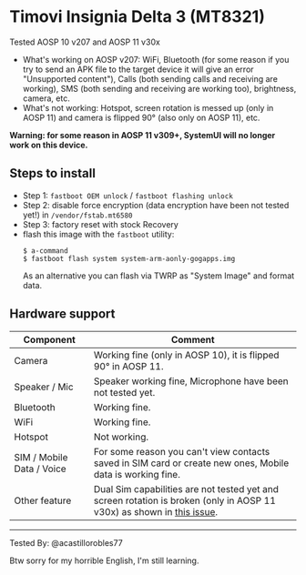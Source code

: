 # Timovi Insignia Delta 3 (MT8321)

Tested AOSP 10 v207 and AOSP 11 v30x
* What's working on AOSP v207:
WiFi, Bluetooth (for some reason if you try to send an APK file to the target device it will give an error "Unsupported content"), Calls (both sending calls and receiving are working), SMS (both sending and receiving are working too), brightness, camera, etc.
* What's not working:
Hotspot, screen rotation is messed up (only in AOSP 11) and camera is flipped 90° (also only on AOSP 11), etc.

**Warning: for some reason in AOSP 11 v309+, SystemUI will no longer work on this device.**

## Steps to install

* Step 1: `fastboot OEM unlock` / `fastboot flashing unlock`
* Step 2: disable force encryption (data encryption have been not tested yet!) in `/vendor/fstab.mt6580`
* Step 3: factory reset with stock Recovery
* flash this image with the `fastboot` utility:
    ```
    $ a-command
    $ fastboot flash system system-arm-aonly-gogapps.img
    ```
    As an alternative you can flash via TWRP as "System Image" and format data.

## Hardware support

| Component                 |      Comment                                              |
|---------------------------|-----------------------------------------------------------|
| Camera                    | Working fine (only in AOSP 10), it is flipped 90° in AOSP 11.                                                    |
| Speaker / Mic             | Speaker working fine, Microphone have been not tested yet.                                                   |
| Bluetooth                 | Working fine.                                                  |
| WiFi                      | Working fine.                                                    |
| Hotspot                   | Not working.                                                     |
| SIM / Mobile Data / Voice | For some reason you can't view contacts saved in SIM card or create new ones, Mobile data is working fine.                                                                                                      |                                                   |                                                                                                     |
| Other feature             | Dual Sim capabilities are not tested yet and screen rotation is broken (only in AOSP 11 v30x) as shown in [this issue](https://github.com/phhusson/treble_experimentations/issues/1770).                                                    |
---

Tested By: @acastillorobles77

Btw sorry for my horrible English, I'm still learning.
